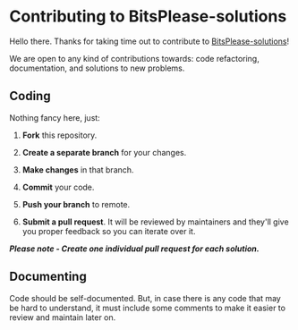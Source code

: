 # Contributing to BitsPlease-solutions

Hello there. Thanks for taking time out to contribute to [BitsPlease-solutions](https://github.com/BitsPleaseMSI/BitsPlease-solutions)!

We are open to any kind of contributions towards: code refactoring, documentation, and solutions to new problems.

## Coding

Nothing fancy here, just:

1. **Fork** this repository.

2. **Create a separate branch** for your changes.

3.  **Make changes** in that branch.

4. **Commit** your code.

5. **Push your branch** to remote.

6. **Submit a pull request**. It will be reviewed by maintainers and they'll give you proper feedback so you can iterate over it.

***Please note - Create one individual pull request for each solution.***

## Documenting

Code should be self-documented. But, in case there is any code that may be hard to understand, it must include some comments to make it easier to review and maintain later on.
